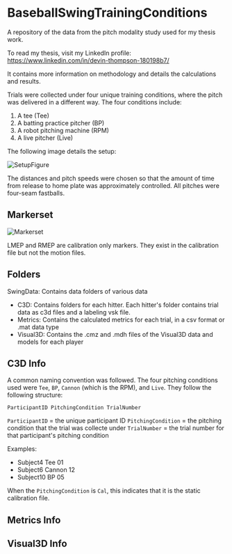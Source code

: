 # BaseballSwingTrainingConditions
A repository of the data from the pitch modality study used for my thesis work. 

To read my thesis, visit my LinkedIn profile: https://www.linkedin.com/in/devin-thompson-180198b7/

It contains more information on methodology and details the calculations and results.

Trials were collected under four unique training conditions, where the pitch was delivered in a different way. The four conditions include:
1. A tee (Tee)
2. A batting practice pitcher (BP)
3. A robot pitching machine (RPM)
4. A live pitcher (Live)

The following image details the setup:

![SetupFigure](https://github.com/DevinThompson2/BaseballSwingTrainingConditions/assets/53098472/8686258c-6baa-411b-b3f9-ffaade7b2c3b)

The distances and pitch speeds were chosen so that the amount of time from release to home plate was approximately controlled. All pitches were four-seam fastballs.

## Markerset
![Markerset](https://github.com/DevinThompson2/BaseballSwingTrainingConditions/assets/53098472/0decf81d-ef2c-4821-bef5-62ac6b6b8bcb)

LMEP and RMEP are calibration only markers. They exist in the calibration file but not the motion files.

## Folders
SwingData: Contains data folders of various data
* C3D: Contains folders for each hitter. Each hitter's folder contains trial data as c3d files and a labeling vsk file.
* Metrics: Contains the calculated metrics for each trial, in a csv format or .mat data type
* Visual3D: Contains the .cmz and .mdh files of the Visual3D data and models for each player
  
## C3D Info
A common naming convention was followed. The four pitching conditions used were `Tee`, `BP`, `Cannon` (which is the RPM), and `Live`. They follow the following structure:

`ParticipantID PitchingCondition TrialNumber`

`ParticipantID` = the unique participant ID
`PitchingCondition` = the pitching condition that the trial was collecte under
`TrialNumber` = the trial number for that participant's pitching condition

Examples:
* Subject4 Tee 01
* Subject6 Cannon 12
* Subject10 BP 05

When the `PitchingCondition` is `Cal`, this indicates that it is the static calibration file.

## Metrics Info


## Visual3D Info
